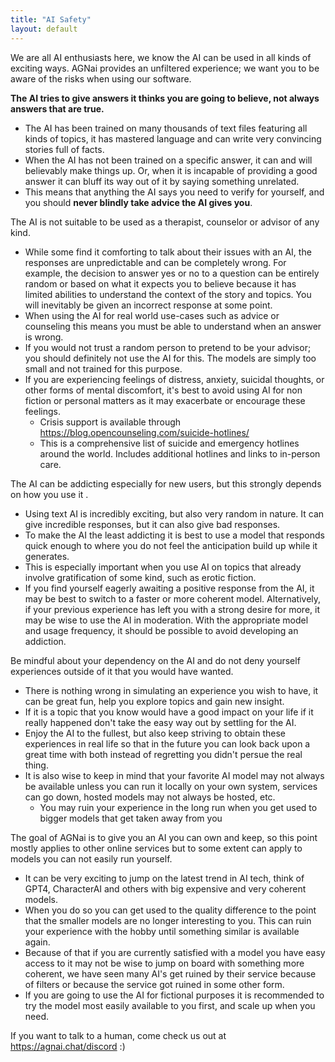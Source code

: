 ```yaml
---
title: "AI Safety"
layout: default
---
```


We are all AI enthusiasts here, we know the AI can be used in all kinds of exciting ways. 
AGNai provides an unfiltered experience; we want you to be aware of the risks when using our software.

**The AI tries to give answers it thinks you are going to believe, not always answers that are true.**

* The AI has been trained on many thousands of text files featuring all kinds of topics, it has mastered language and can write very convincing stories full of facts.
* When the AI has not been trained on a specific answer, it can and will believably make things up. Or, when it is incapable of providing a good answer it can bluff its way out of it by saying something unrelated.
* This means that anything the AI says you need to verify for yourself, and you should **never blindly take advice the AI gives you**.

The AI is not suitable to be used as a therapist, counselor or advisor of any kind.
* While some find it comforting to talk about their issues with an AI, the responses are unpredictable and can be completely wrong. For example, the decision to answer yes or no to a question can be entirely random or based on what it expects you to believe because it has limited abilities to understand the context of the story and topics. You will inevitably be given an incorrect response at some point.
* When using the AI for real world use-cases such as advice or counseling this means you must be able to understand when an answer is wrong.
* If you would not trust a random person to pretend to be your advisor; you should definitely not use the AI for this. The models are simply too small and not trained for this purpose.
* If you are experiencing feelings of distress, anxiety, suicidal thoughts, or other forms of mental discomfort, it's best to avoid using AI for non fiction or personal matters as it may exacerbate or encourage these feelings.
  * Crisis support is available through https://blog.opencounseling.com/suicide-hotlines/
  * This is a comprehensive list of suicide and emergency hotlines around the world. Includes additional hotlines and links to in-person care.
 
The AI can be addicting especially for new users, but this strongly depends on how you use it .
* Using text AI is incredibly exciting, but also very random in nature. It can give incredible responses, but it can also give bad responses.
* To make the AI the least addicting it is best to use a model that responds quick enough to where you do not feel the anticipation build up while it generates.
* This is especially important when you use AI on topics that already involve gratification of some kind, such as erotic fiction.
* If you find yourself eagerly awaiting a positive response from the AI, it may be best to switch to a faster or more coherent model. Alternatively, if your previous experience has left you with a strong desire for more, it may be wise to use the AI in moderation. With the appropriate model and usage frequency, it should be possible to avoid developing an addiction.

Be mindful about your dependency on the AI and do not deny yourself experiences outside of it that you would have wanted.
* There is nothing wrong in simulating an experience you wish to have, it can be great fun, help you explore topics and gain new insight.
* If it is a topic that you know would have a good impact on your life if it really happened don't take the easy way out by settling for the AI.
* Enjoy the AI to the fullest, but also keep striving to obtain these experiences in real life so that in the future you can look back upon a great time with both instead of regretting you didn't persue the real thing.
* It is also wise to keep in mind that your favorite AI model may not always be available unless you can run it locally on your own system, services can go down, hosted models may not always be hosted, etc.
  * You may ruin your experience in the long run when you get used to bigger models that get taken away from you 
 
The goal of AGNai is to give you an AI you can own and keep, so this point mostly applies to other online services but to some extent can apply to models you can not easily run yourself.
* It can be very exciting to jump on the latest trend in AI tech, think of GPT4, CharacterAI and others with big expensive and very coherent models.
* When you do so you can get used to the quality difference to the point that the smaller models are no longer interesting to you. This can ruin your experience with the hobby until something similar is available again.
* Because of that if you are currently satisfied with a model you have easy access to it may not be wise to jump on board with something more coherent, we have seen many AI's get ruined by their service because of filters or because the service got ruined in some other form.
* If you are going to use the AI for fictional purposes it is recommended to try the model most easily available to you first, and scale up when you need.

If you want to talk to a human, come check us out at https://agnai.chat/discord :)